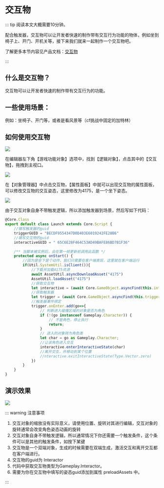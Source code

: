 # 交互物

::: tip 阅读本文大概需要10分钟。

配合触发器，交互物可以让开发者快速的制作带有交互行为功能的物体，例如坐到椅子上、开门、开机关等，接下来我们就来一起制作一个交互物吧。

了解更多本节内容见产品文档：[交互物](https://docs.ark.online/GameplayObjects/Interactors.html)

:::

## 什么是交互物？

交互物可以让开发者快速的制作带有交互行为的功能。

## 一些使用场景：

例如：坐椅子、开门等，或者是看风景等（cf挑战中固定的加特林）

## 如何使用交互物

![](https://cdn.233xyx.com/1681133087136_709.PNG)

在编辑器左下角【游戏功能对象】选项中，找到【逻辑对象】，点击其中的【交互物】，拖拽到主视口。

![](https://cdn.233xyx.com/1681133214660_810.PNG)

在【对象管理器】中点击交互物，【属性面板】中就可以出现交互物的属性面板，可以修改交互物的交互姿态，这里修改为4175，是一个坐下姿态。

![](https://cdn.233xyx.com/1681133086983_238.PNG)

由于交互对象自身不带触发逻辑，所以添加触发器到场景，然后写如下代码：

```ts
@Core.Class
export default class Launch extends Core.Script {
    //填写触发器的guid
    triggerGUID = "BECDF9554347D0D403E6019242FE28B6"
    //填写交互物的guid
    interactiveGUID = " 65C6E28F464C53AD49BAFE86BD7B1F36"
    
    /** 当脚本被实例后，会在第一帧更新前调用此函数 */
    protected async onStart() {
        //因为是坐下是个动作，我们只需要在客户端表现，这里就在客户端运行
        if(Util.SystemUtil.isClient()){
            //下载并加载4175资源
            await AssetUtil.asyncDownloadAsset("4175")
            AssetUtil.loadAsset("4175")
            //获取交互物
            let interactive = (await Core.GameObject.asyncFind(this.interactiveGUID)) as Gameplay.Interactor
            //获取触发器
            let trigger = (await Core.GameObject.asyncFind(this.triggerGUID)) as Gameplay.Trigger
            //触发器事件绑定
            trigger.onEnter.add(go=>{
                // 判断进入碰撞区域的对象是否为角色
                if (!(go instanceof Gameplay.Character)) {
                    // 不是角色，停止执行
                    return;
                }
                // 进入的对象转为角色类
                let char = go as Gameplay.Character;
                //让该角色进入交互
                interactive.enterInteractiveState(char)
                //离开交互，并移动到某个位置
                //nteractive.exitInteractiveState(Type.Vector.zero)
            })
        }
    }
}
```

## 演示效果

![](https://cdn.233xyx.com/1681133087086_233.gif)

::: warning 注意事项

1. 交互对象的缩放没有实际意义，请使用位置、旋转对其进行编辑，交互对象的旋转通常会改变角色姿态动画的旋转
2. 交互对象自身不带触发逻辑，所以通常情况下你还需要一个触发条件，这个条件可以是其他的触发条件，如按下某键
3. 交互物是一个双端对象，生成的时候需要在双端生成，激活交互和离开交互都在客户端进行。
4. 交互物的guid为 Interactor
5. 代码中获取交互物类型为Gameplay.Interactor。
6. 需要为你在交互物中填写的姿态guid添加到属性 preloadAssets 中。

:::
